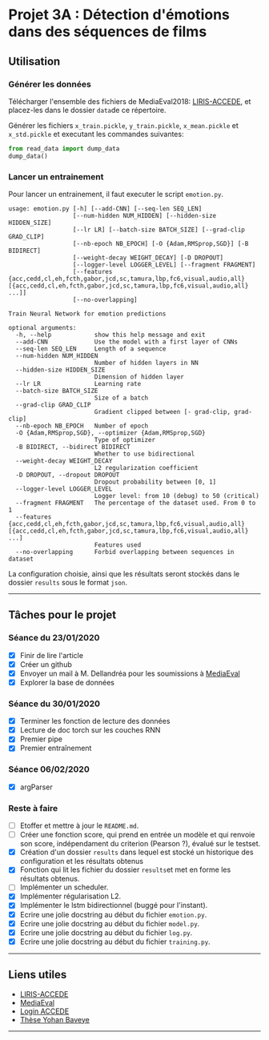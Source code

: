 # Projet 3A : Détection d'émotions dans des séquences de films

## Utilisation

### Générer les données

Télécharger l'ensemble des fichiers de MediaEval2018: [LIRIS-ACCEDE](https://liris-accede.ec-lyon.fr/), et placez-les dans le dossier ```data```de ce répertoire.

Générer les fichiers ```x_train.pickle```, ```y_train.pickle```, ```x_mean.pickle``` et ```x_std.pickle``` et executant les commandes suivantes:

```python
from read_data import dump_data
dump_data()
```

### Lancer un entrainement

Pour lancer un entrainement, il faut executer le script ```emotion.py```.

```
usage: emotion.py [-h] [--add-CNN] [--seq-len SEQ_LEN]
                  [--num-hidden NUM_HIDDEN] [--hidden-size HIDDEN_SIZE]
                  [--lr LR] [--batch-size BATCH_SIZE] [--grad-clip GRAD_CLIP]
                  [--nb-epoch NB_EPOCH] [-O {Adam,RMSprop,SGD}] [-B BIDIRECT]
                  [--weight-decay WEIGHT_DECAY] [-D DROPOUT]
                  [--logger-level LOGGER_LEVEL] [--fragment FRAGMENT]
                  [--features {acc,cedd,cl,eh,fcth,gabor,jcd,sc,tamura,lbp,fc6,visual,audio,all} [{acc,cedd,cl,eh,fcth,gabor,jcd,sc,tamura,lbp,fc6,visual,audio,all} ...]]
                  [--no-overlapping]

Train Neural Network for emotion predictions

optional arguments:
  -h, --help            show this help message and exit
  --add-CNN             Use the model with a first layer of CNNs
  --seq-len SEQ_LEN     Length of a sequence
  --num-hidden NUM_HIDDEN
                        Number of hidden layers in NN
  --hidden-size HIDDEN_SIZE
                        Dimension of hidden layer
  --lr LR               Learning rate
  --batch-size BATCH_SIZE
                        Size of a batch
  --grad-clip GRAD_CLIP
                        Gradient clipped between [- grad-clip, grad-clip]
  --nb-epoch NB_EPOCH   Number of epoch
  -O {Adam,RMSprop,SGD}, --optimizer {Adam,RMSprop,SGD}
                        Type of optimizer
  -B BIDIRECT, --bidirect BIDIRECT
                        Whether to use bidirectional
  --weight-decay WEIGHT_DECAY
                        L2 regularization coefficient
  -D DROPOUT, --dropout DROPOUT
                        Dropout probability between [0, 1]
  --logger-level LOGGER_LEVEL
                        Logger level: from 10 (debug) to 50 (critical)
  --fragment FRAGMENT   The percentage of the dataset used. From 0 to 1
  --features {acc,cedd,cl,eh,fcth,gabor,jcd,sc,tamura,lbp,fc6,visual,audio,all} [{acc,cedd,cl,eh,fcth,gabor,jcd,sc,tamura,lbp,fc6,visual,audio,all} ...]
                        Features used
  --no-overlapping      Forbid overlapping between sequences in dataset
```

La configuration choisie, ainsi que les résultats seront stockés dans le dossier ```results``` sous le format ```json```.

--------------------

## Tâches pour le projet

### Séance du 23/01/2020

- [x] Finir de lire l'article
- [x] Créer un github
- [x] Envoyer un mail à M. Dellandréa pour les soumissions à [MediaEval](http://www.multimediaeval.org/)
- [X] Explorer la base de données
  
### Séance du 30/01/2020

- [x] Terminer les fonction de lecture des données
- [x] Lecture de doc torch sur les couches RNN
- [x] Premier pipe
- [x] Premier entraînement
  
### Séance 06/02/2020

- [x] argParser

### Reste à faire

- [ ] Etoffer et mettre à jour le ```README.md```.
- [ ] Créer une fonction score, qui prend en entrée un modèle et qui renvoie son score, indépendament du criterion (Pearson ?), évalué sur le testset.
- [x] Création d'un dossier ```results``` dans lequel est stocké un historique des configuration et les résultats obtenus
- [x] Fonction qui lit les fichier du dossier ```results```et met en forme les résultats obtenus.
- [ ] Implémenter un scheduler.
- [x] Implémenter régularisation L2.
- [x] Implémenter le lstm bidirectionnel (buggé pour l'instant).
- [x] Ecrire une jolie docstring au début du fichier ```emotion.py```.
- [x] Ecrire une jolie docstring au début du fichier ```model.py```.
- [x] Ecrire une jolie docstring au début du fichier ```log.py```.
- [x] Ecrire une jolie docstring au début du fichier ```training.py```.

--------------------

## Liens utiles

- [LIRIS-ACCEDE](https://liris-accede.ec-lyon.fr/)
- [MediaEval](http://www.multimediaeval.org/)
- [Login ACCEDE](https://liris-accede.ec-lyon.fr/files/database-download/download.php)
- [Thèse Yohan Baveye](https://tel.archives-ouvertes.fr/tel-01272240/document)

--------------------






